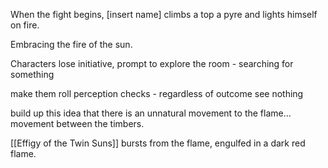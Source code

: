 When the fight begins, [insert name] climbs a top a pyre and lights himself on fire.

Embracing the fire of the sun.

Characters lose initiative, prompt to explore the room - searching for something


make them roll perception checks - regardless of outcome see nothing

build up this idea that there is an unnatural movement to the flame... movement between the timbers.

[[Effigy of the Twin Suns]] bursts from the flame, engulfed in a dark red flame.